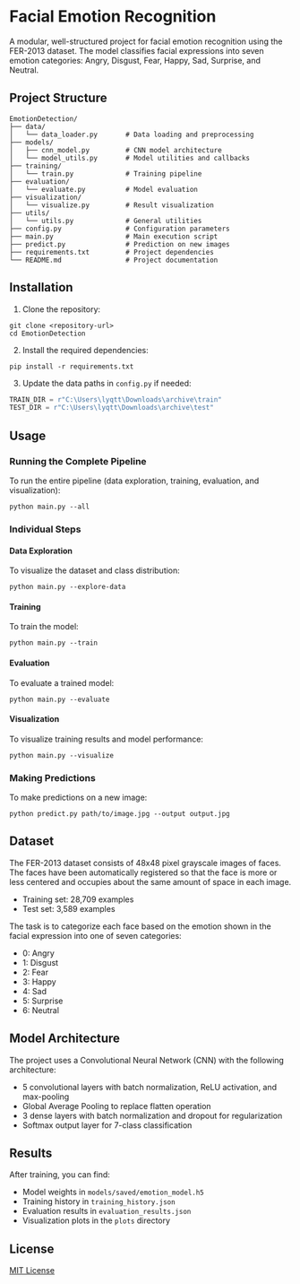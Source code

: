 # Facial Emotion Recognition

A modular, well-structured project for facial emotion recognition using the FER-2013 dataset. The model classifies facial expressions into seven emotion categories: Angry, Disgust, Fear, Happy, Sad, Surprise, and Neutral.

## Project Structure

```
EmotionDetection/
├── data/
│   └── data_loader.py       # Data loading and preprocessing
├── models/
│   ├── cnn_model.py         # CNN model architecture
│   └── model_utils.py       # Model utilities and callbacks
├── training/
│   └── train.py             # Training pipeline
├── evaluation/
│   └── evaluate.py          # Model evaluation
├── visualization/
│   └── visualize.py         # Result visualization
├── utils/
│   └── utils.py             # General utilities
├── config.py                # Configuration parameters
├── main.py                  # Main execution script
├── predict.py               # Prediction on new images
├── requirements.txt         # Project dependencies
└── README.md                # Project documentation
```

## Installation

1. Clone the repository:
```
git clone <repository-url>
cd EmotionDetection
```

2. Install the required dependencies:
```
pip install -r requirements.txt
```

3. Update the data paths in `config.py` if needed:
```python
TRAIN_DIR = r"C:\Users\lyqtt\Downloads\archive\train"
TEST_DIR = r"C:\Users\lyqtt\Downloads\archive\test"
```

## Usage

### Running the Complete Pipeline

To run the entire pipeline (data exploration, training, evaluation, and visualization):

```
python main.py --all
```

### Individual Steps

#### Data Exploration

To visualize the dataset and class distribution:

```
python main.py --explore-data
```

#### Training

To train the model:

```
python main.py --train
```

#### Evaluation

To evaluate a trained model:

```
python main.py --evaluate
```

#### Visualization

To visualize training results and model performance:

```
python main.py --visualize
```

### Making Predictions

To make predictions on a new image:

```
python predict.py path/to/image.jpg --output output.jpg
```

## Dataset

The FER-2013 dataset consists of 48x48 pixel grayscale images of faces. The faces have been automatically registered so that the face is more or less centered and occupies about the same amount of space in each image.

- Training set: 28,709 examples
- Test set: 3,589 examples

The task is to categorize each face based on the emotion shown in the facial expression into one of seven categories:
- 0: Angry
- 1: Disgust
- 2: Fear
- 3: Happy
- 4: Sad
- 5: Surprise
- 6: Neutral

## Model Architecture

The project uses a Convolutional Neural Network (CNN) with the following architecture:

- 5 convolutional layers with batch normalization, ReLU activation, and max-pooling
- Global Average Pooling to replace flatten operation
- 3 dense layers with batch normalization and dropout for regularization
- Softmax output layer for 7-class classification

## Results

After training, you can find:
- Model weights in `models/saved/emotion_model.h5`
- Training history in `training_history.json`
- Evaluation results in `evaluation_results.json`
- Visualization plots in the `plots` directory

## License

[MIT License](LICENSE) 